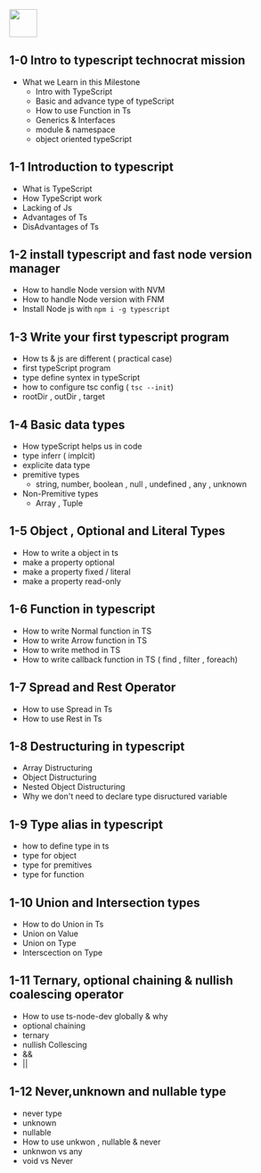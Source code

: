 <img src="https://img.icons8.com/?size=96&id=wpZmKzk11AzJ&format=png" width="50px" />

## 1-0 Intro to typescript technocrat mission

- What we Learn in this Milestone
  - Intro with TypeScript
  - Basic and advance type of typeScript
  - How to use Function in Ts
  - Generics & Interfaces
  - module & namespace
  - object oriented typeScript

## 1-1 Introduction to typescript

- What is TypeScript
- How TypeScript work
- Lacking of Js
- Advantages of Ts
- DisAdvantages of Ts

## 1-2 install typescript and fast node version manager

- How to handle Node version with NVM
- How to handle Node version with FNM
- Install Node js with `npm i -g typescript`

## 1-3 Write your first typescript program

- How ts & js are different ( practical case)
- first typeScript program
- type define syntex in typeScript
- how to configure tsc config ( `tsc --init`)
- rootDir , outDir , target

## 1-4 Basic data types

- How typeScript helps us in code
- type inferr ( implcit)
- explicite data type
- premitive types
  - string, number, boolean , null , undefined , any , unknown
- Non-Premitive types
  - Array , Tuple

## 1-5 Object , Optional and Literal Types

- How to write a object in ts
- make a property optional
- make a property fixed / literal
- make a property read-only

## 1-6 Function in typescript

- How to write Normal function in TS
- How to write Arrow function in TS
- How to write method in TS
- How to write callback function in TS ( find , filter , foreach)

## 1-7 Spread and Rest Operator

- How to use Spread in Ts
- How to use Rest in Ts

## 1-8 Destructuring in typescript

- Array Distructuring
- Object Distructuring
- Nested Object Distructuring
- Why we don't need to declare type disructured variable

## 1-9 Type alias in typescript

- how to define type in ts
- type for object
- type for premitives
- type for function

## 1-10 Union and Intersection types

- How to do Union in Ts
- Union on Value
- Union on Type
- Interscection on Type

## 1-11 Ternary, optional chaining & nullish coalescing operator

- How to use ts-node-dev globally & why
- optional chaining
- ternary
- nullish Collescing
- &&
- ||

## 1-12 Never,unknown and nullable type

- never type
- unknown
- nullable
- How to use unkwon , nullable & never
- unknwon vs any 
- void vs Never
